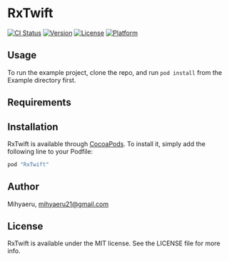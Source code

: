 # RxTwift

[![CI Status](http://img.shields.io/travis/Mihyaeru/RxTwift.svg?style=flat)](https://travis-ci.org/Mihyaeru/RxTwift)
[![Version](https://img.shields.io/cocoapods/v/RxTwift.svg?style=flat)](http://cocoapods.org/pods/RxTwift)
[![License](https://img.shields.io/cocoapods/l/RxTwift.svg?style=flat)](http://cocoapods.org/pods/RxTwift)
[![Platform](https://img.shields.io/cocoapods/p/RxTwift.svg?style=flat)](http://cocoapods.org/pods/RxTwift)

## Usage

To run the example project, clone the repo, and run `pod install` from the Example directory first.

## Requirements

## Installation

RxTwift is available through [CocoaPods](http://cocoapods.org). To install
it, simply add the following line to your Podfile:

```ruby
pod "RxTwift"
```

## Author

Mihyaeru, mihyaeru21@gmail.com

## License

RxTwift is available under the MIT license. See the LICENSE file for more info.

